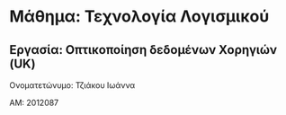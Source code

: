 
**Μάθημα: Τεχνολογία Λογισμικού**
===========
Εργασία: Οπτικοποίηση δεδομένων Χορηγιών (UK)
---------
Ονοματετώνυμο: Τζιάκου Ιωάννα

ΑΜ: 2012087


